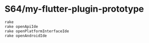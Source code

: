 # S64/my-flutter-plugin-prototype

```sh
rake
rake openApiIde
rake openPlatformInterfaceIde
rake openAndroidIde
```
